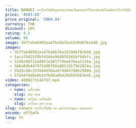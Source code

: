 ```yaml
---
title: NANWEI กรรไกรไฟฟ้าอุตสาหกรรมแจ็คมอเตอร์ไร้สายช่างอัตโนมัติกรรไกรไฟฟ้า
price: '4503.65'
price_original: '5004.04'
currency: THB
discount: 10%
rating: 4.5
volume: 90
image: Sb7fab48992ea47bebb76a1639d6f8cb4O.jpg
images:
  - Sb7fab48992ea47bebb76a1639d6f8cb4O.jpg
  - Saca7b425f0bf45d6a90d8f0165bf94bfs.jpg
  - S196246712e8041e581f7dee676ea1118a.jpg
  - S66a8db447975406f80a8851817962924a.jpg
  - S5d3c48c337844b56aa6fd4807d8b2908U.jpg
  - Sfb4474d8a0b347b09a0b4268597682b4E.jpg
video: 4000273148757.mp4
categories:
  - name: เครื่องมือ
    slug: เคร-องม
  - name: อะไหล่ เครื่องมือ
    slug: อะไหล-เคร-องม
slug: nanwei-กรรไกรไฟฟ-าอ-ตสาหกรรมแจ-คมอเตอร
encode: oFf5wFk
lang: th
---
```

  